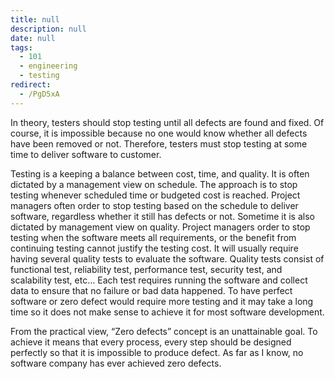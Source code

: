 ```yaml
---
title: null
description: null
date: null
tags:
  - 101
  - engineering
  - testing
redirect:
  - /PgD5xA
---
```


In theory, testers should stop testing until all defects are found and fixed. Of course, it is impossible because no one would know whether all defects have been removed or not. Therefore, testers must stop testing at some time to deliver software to customer.

Testing is a keeping a balance between cost, time, and quality. It is often dictated by a management view on schedule. The approach is to stop testing whenever scheduled time or budgeted cost is reached. Project managers often order to stop testing based on the schedule to deliver software, regardless whether it still has defects or not. Sometime it is also dictated by management view on quality. Project managers order to stop testing when the software meets all requirements, or the benefit from continuing testing cannot justify the testing cost. It will usually require having several quality tests to evaluate the software. Quality tests consist of functional test, reliability test, performance test, security test, and scalability test, etc… Each test requires running the software and collect data to ensure that no failure or bad data happened. To have perfect software or zero defect would require more testing and it may take a long time so it does not make sense to achieve it for most software development.

From the practical view, “Zero defects” concept is an unattainable goal. To achieve it means that every process, every step should be designed perfectly so that it is impossible to produce defect. As far as I know, no software company has ever achieved zero defects.
